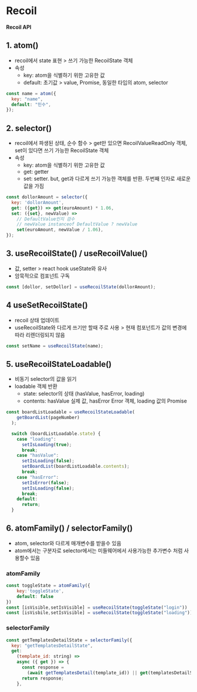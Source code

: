 # Recoil

**Recoil API**

## 1. atom()
  - recoil에서 state 표현 > 쓰기 가능한 RecoilState 객체
  - 속성
    - key: atom을 식별하기 위한 고유한 값
    - default: 초기값 > value, Promise, 동일한 타입의 atom, selector

```javascript
const name = atom({
  key: "name",
  default: "민수",
});
```

## 2. selector()
  - recoil에서 파생된 상태, 순수 함수 > get만 있으면 RecoilValueReadOnly 객체, set이 있다면 쓰기 가능한 RecoilState 객체
  - 속성
    - key: atom을 식별하기 위한 고유한 값
    - get: getter
    - set: setter. but, get과 다르게 쓰기 가능한 객체를 반환. 두번째 인자로 새로운 값을 가짐

```javascript
const dollorAmount = selector({
  key: 'dollorAmount',
  get: ({get}) => get(euroAmount) * 1.06,
  set: ({set}, newValue) =>
    // DefaultValue인지 검수
    // newValue instanceof DefaultValue ? newValue
    set(euroAmount, newValue / 1.06),
});
```

## 3. useRecoilState() / useRecoilValue()
  - 값, setter > react hook useState와 유사
  - 암묵적으로 컴포넌트 구독

```javascript
const [dollor, setDollor] = useRecoilState(dollorAmount);
```

## 4 useSetRecoilState()
  - recoil 상태 업데이트
  - useRecoilState와 다르게 쓰기만 할때 주로 사용 > 현재 컴포넌트가 값의 변경에따라 리렌더링되지 않음

```javascript
const setName = useRecoilState(name);
```

## 5. useRecoilStateLoadable()
  - 비동기 selector의 값을 읽기
  - loadable 객체 반환
    - state: selector의 상태 (hasValue, hasError, loading)
    - contents: hasValue 실제 값, hasError Error 객체, loading 값의 Promise
    
```javascript
const boardListLoadable = useRecoilStateLoadable(
    getBoardList(pageNumber)
  );

  switch (boardListLoadable.state) {
    case "loading":
      setIsLoading(true);
      break;
    case "hasValue":
      setIsLoading(false);
      setBoardList(boardListLoadable.contents);
      break;
    case "hasError":
      setIsError(false);
      setIsLoading(false);
      break;
    default:
      return;
  }
```
## 6. atomFamily() / selectorFamily()
  - atom, selector와 다르게 매개변수를 받을수 있음
  - atom에서는 구분자로 selector에서는 미들웨어에서 사용가능한 추가변수 처럼 사용할수 있음
    
### atomFamily
```javascript
const toggleState = atomFamily({
	key:'toggleState',
	default: false
})
const [isVisible,setIsVisible] = useRecoilState(toggleState("login"))
const [isVisbile,setIsVisible] = useRecoilState(toggleState("loading"))
```

### selectorFamily
```javascript
const getTemplatesDetailState = selectorFamily({
  key: "getTemplatesDetailState",
  get:
    (template_id: string) =>
    async ({ get }) => {
      const response =
        (await getTemplatesDetail(template_id)) || get(templatesDetailState);
      return response;
    },
```
